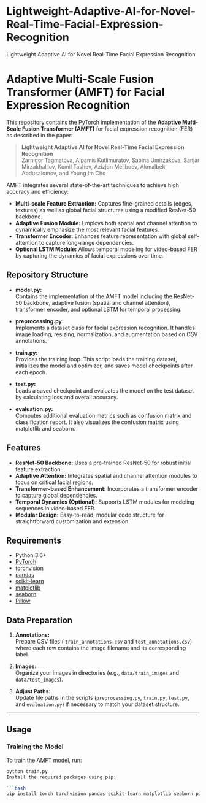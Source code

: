 # Lightweight-Adaptive-AI-for-Novel-Real-Time-Facial-Expression-Recognition
Lightweight Adaptive AI for Novel Real-Time Facial Expression Recognition
# Adaptive Multi-Scale Fusion Transformer (AMFT) for Facial Expression Recognition

This repository contains the PyTorch implementation of the **Adaptive Multi-Scale Fusion Transformer (AMFT)** for facial expression recognition (FER) as described in the paper:

> **Lightweight Adaptive AI for Novel Real-Time Facial Expression Recognition**  
> Zarnigor Tagmatova, Alpamis Kutlimuratov, Sabina Umirzakova, Sanjar Mirzakhalilov, Komil Tashev, Azizjon Meliboev, Akmalbek Abdusalomov, and Young Im Cho

AMFT integrates several state-of-the-art techniques to achieve high accuracy and efficiency:
- **Multi-scale Feature Extraction:** Captures fine-grained details (edges, textures) as well as global facial structures using a modified ResNet-50 backbone.
- **Adaptive Fusion Module:** Employs both spatial and channel attention to dynamically emphasize the most relevant facial features.
- **Transformer Encoder:** Enhances feature representation with global self-attention to capture long-range dependencies.
- **Optional LSTM Module:** Allows temporal modeling for video-based FER by capturing the dynamics of facial expressions over time.

## Repository Structure

- **model.py:**  
  Contains the implementation of the AMFT model including the ResNet-50 backbone, adaptive fusion (spatial and channel attention), transformer encoder, and optional LSTM for temporal processing.

- **preprocessing.py:**  
  Implements a dataset class for facial expression recognition. It handles image loading, resizing, normalization, and augmentation based on CSV annotations.

- **train.py:**  
  Provides the training loop. This script loads the training dataset, initializes the model and optimizer, and saves model checkpoints after each epoch.

- **test.py:**  
  Loads a saved checkpoint and evaluates the model on the test dataset by calculating loss and overall accuracy.

- **evaluation.py:**  
  Computes additional evaluation metrics such as confusion matrix and classification report. It also visualizes the confusion matrix using matplotlib and seaborn.

## Features

- **ResNet-50 Backbone:** Uses a pre-trained ResNet-50 for robust initial feature extraction.
- **Adaptive Attention:** Integrates spatial and channel attention modules to focus on critical facial regions.
- **Transformer-based Enhancement:** Incorporates a transformer encoder to capture global dependencies.
- **Temporal Dynamics (Optional):** Supports LSTM modules for modeling sequences in video-based FER.
- **Modular Design:** Easy-to-read, modular code structure for straightforward customization and extension.

## Requirements

- Python 3.6+
- [PyTorch](https://pytorch.org/)
- [torchvision](https://pytorch.org/vision/stable/index.html)
- [pandas](https://pandas.pydata.org/)
- [scikit-learn](https://scikit-learn.org/stable/)
- [matplotlib](https://matplotlib.org/)
- [seaborn](https://seaborn.pydata.org/)
- [Pillow](https://python-pillow.org/)
## Data Preparation

1. **Annotations:**  
   Prepare CSV files ( `train_annotations.csv` and `test_annotations.csv`) where each row contains the image filename and its corresponding label.

2. **Images:**  
   Organize your images in directories (e.g., `data/train_images` and `data/test_images`).

3. **Adjust Paths:**  
   Update file paths in the scripts (`preprocessing.py`, `train.py`, `test.py`, and `evaluation.py`) if necessary to match your dataset structure.

---

## Usage

### Training the Model

To train the AMFT model, run:

```bash
python train.py
Install the required packages using pip:

```bash
pip install torch torchvision pandas scikit-learn matplotlib seaborn pillow

